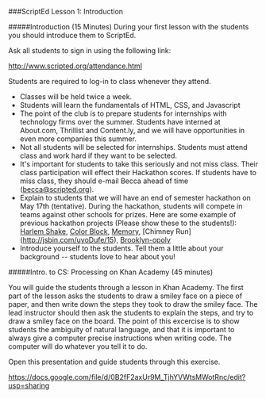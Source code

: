 ###ScriptEd Lesson 1: Introduction

#####Introduction (15 Minutes) 
During your first lesson with the students you should introduce them to ScriptEd.  

Ask all students to sign in using the following link:

http://www.scripted.org/attendance.html

Students are required to log-in to class whenever they attend.

- Classes will be held twice a week. 
- Students will learn the fundamentals of HTML, CSS, and Javascript
- The point of the club is to prepare students for internships with technology firms over the summer. Students have interned at About.com, Thrillist and Content.ly, and we will have opportunities in even more companies this summer.
- Not all students will be selected for internships.  Students must attend class and work hard if they want to be selected.
- It's important for students to take this seriously and not miss class. Their class participation will effect their Hackathon scores. If students have to miss class, they should e-mail Becca ahead of time (becca@scripted.org). 
- Explain to students that we will have an end of semester hackathon on May 17th (tentative). During the hackathon, students will compete in teams against other schools for prizes.  Here are some example of previous hackathon projects (Please show these to the students!): [Harlem Shake](http://scriptednyc.github.io/Hackathon/harlemshake/shake.html), [Color Block](http://scriptednyc.github.io/Hackathon/colorblock/block.html), [Memory](http://scriptednyc.github.io/Hackathon/memory/memory.html), [Chimney Run] (http://jsbin.com/uyoDufe/15), [Brooklyn-opoly](http://jsbin.com/aQOQEMOY/2/edit)
- Introduce yourself to the students. Tell them a little about your background -- students love to hear about you!

#####Intro. to CS: Processing on Khan Academy (45 minutes)

You will guide the students through a lesson in Khan Academy. The first part of the lesson asks the students to draw a smiley face on a piece of paper, and then write down the steps they took to draw the smiley face.  The lead instructor should then ask the students to explain the steps, and try to draw a smiley face on the board.  The point of this excercise is to show students the ambiguity of natural language, and that it is important to always give a computer precise instructions when writing code.  The computer will do whatever you tell it to do.



Open this presentation and guide students through this exercise. 

https://docs.google.com/file/d/0B2fF2axUr9M_TjhYVWtsMWotRnc/edit?usp=sharing

